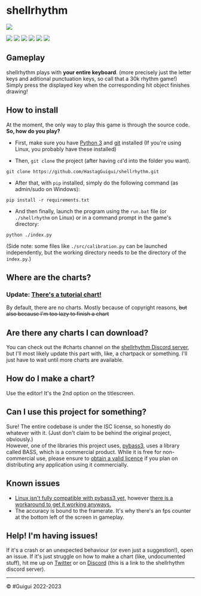 # shellrhythm
![](./shellrhythm.png)

![](https://img.shields.io/github/issues/HastagGuigui/shellrhythm?style=flat-square) ![](https://img.shields.io/github/forks/HastagGuigui/shellrhythm?style=flat-square) ![](https://img.shields.io/github/stars/HastagGuigui/shellrhythm?color=yellow&style=flat-square) ![](https://img.shields.io/github/license/HastagGuigui/shellrhythm?color=red&style=flat-square) ![](https://img.shields.io/badge/version-1.0-white?style=flat-square) ![](https://img.shields.io/discord/1071432733240332328?label=Join%20the%20Discord&logo=discord&style=flat-square)

## Gameplay

shellrhythm plays with **your entire keyboard**. (more precisely just the letter keys and aditional punctuation keys, so call that a 30k rhythm game!)<br/>
Simply press the displayed key when the corresponding hit object finishes drawing!

## How to install

At the moment, the only way to play this game is through the source code. **So, how do you play?**

- First, make sure you have [Python 3](https://www.python.org/downloads/) and [git](https://git-scm.com/downloads) installed (If you're using Linux, you probably have these installed)

- Then, `git clone` the project (after having `cd`'d into the folder you want). 
```
git clone https://github.com/HastagGuigui/shellrhythm.git
```

- After that, with `pip` installed, simply do the following command (as admin/sudo on Windows):
```
pip install -r requirements.txt
```

- And then finally, launch the program using the `run.bat` file (or `./shellrhythm` on Linux) or in a command prompt in the game's directory:
```
python ./index.py
```
(Side note: some files like `./src/calibration.py` can be launched independently, but the working directory needs to be the directory of the `index.py`.)

## Where are the charts?

### Update: [There's a tutorial chart!](https://cdn.discordapp.com/attachments/1071443037198225508/1076085157586534472/tutorial.zip)
By default, there are no charts. Mostly because of copyright reasons, ~~but also because I'm too lazy to finish a chart~~

## Are there any charts I can download?

You can check out the #charts channel on the [shellrhythm Discord server](https://discord.gg/artQgD3Y8V), but I'll most likely update this part with, like, a chartpack or something. I'll just have to wait until more charts are available.

## How do I make a chart?

Use the editor! It's the 2nd option on the titlescreen.

## Can I use this project for something?

Sure! The entire codebase is under the ISC license, so honestly do whatever with it. (Just don't claim to be behind the original project, obviously.)<br>
However, one of the libraries this project uses, [pybass3](https://github.com/devdave/pybass3/), uses a library called BASS, which is a commercial product. While it is free for non-commercial use, please ensure to [obtain a valid licence](http://www.un4seen.com/bass.html#license) if you plan on distributing any application using it commercially.

## Known issues

- [Linux isn't fully compatible with pybass3 yet,](https://github.com/devdave/pybass3/issues/2) however [there is a workaround to get it working anyways.](./docs/PYBASS3_LINUX.md)
- The accuracy is bound to the framerate. It's why there's an fps counter at the bottom left of the screen in gameplay.

## Help! I'm having issues!

If it's a crash or an unexpected behaviour (or even just a suggestion!), open an issue.
If it's just struggle on how to make a chart (like, undocumented stuff), hit me up on [Twitter](https://twitter.com/_GuiguiYT) or on [Discord](https://discord.gg/artQgD3Y8V) (this is a link to the shellrhythm discord server).

----
© #Guigui 2022-2023
